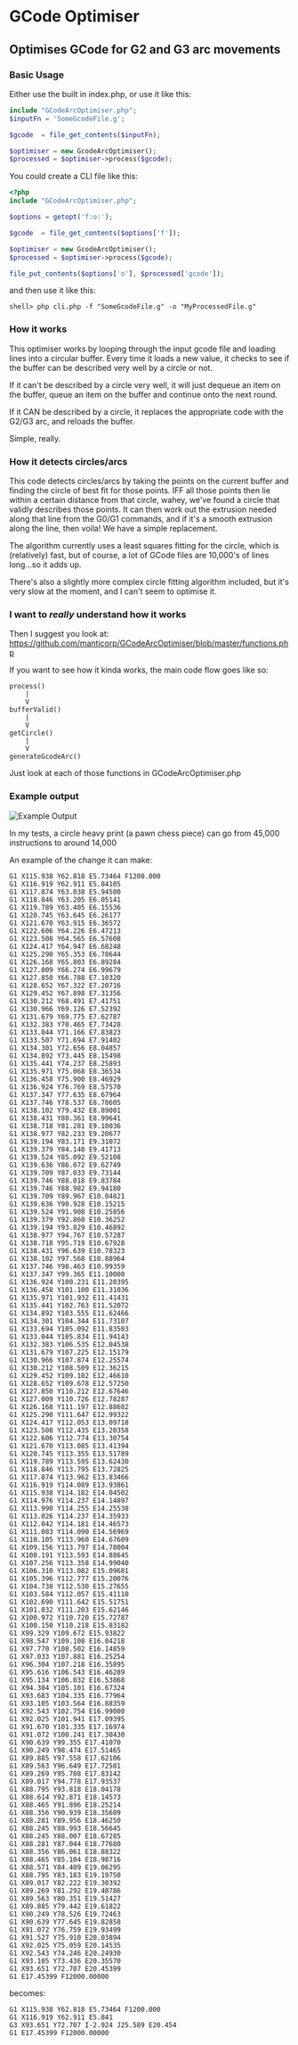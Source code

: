 # GCode Optimiser
## Optimises GCode for G2 and G3 arc movements

### Basic Usage

Either use the built in index.php, or use it like this:

```php
include "GCodeArcOptimiser.php";
$inputFn = 'SomeGcodeFile.g';

$gcode  = file_get_contents($inputFn);

$optimiser = new GcodeArcOptimiser();
$processed = $optimiser->process($gcode);
```

You could create a CLI file like this:

```php
<?php
include "GCodeArcOptimiser.php";

$options = getopt('f:o:');

$gcode  = file_get_contents($options['f']);

$optimiser = new GcodeArcOptimiser();
$processed = $optimiser->process($gcode);

file_put_contents($options['o'], $processed['gcode']);
```

and then use it like this:

```
shell> php cli.php -f "SomeGcodeFile.g" -o "MyProcessedFile.g"
```

### How it works

This optimiser works by looping through the input gcode file and loading lines into a circular buffer. Every time it loads a new value, it checks to see if the buffer can be described very well by a circle or not.

If it can't be described by a circle very well, it will just dequeue an item on the buffer, queue an item on the buffer and continue onto the next round.

If it CAN be described by a circle, it replaces the appropriate code with the G2/G3 arc, and reloads the buffer.

Simple, really.

### How it detects circles/arcs

This code detects circles/arcs by taking the points on the current buffer and finding the circle of best fit for those points. IFF all those points then lie within a certain distance from that circle, wahey, we've found a circle that validly describes those points. It can then work out the extrusion needed along that line from the G0/G1 commands, and if it's a smooth extrusion along the line, then voila! We have a simple replacement.

The algorithm currently uses a least squares fitting for the circle, which is (relatively) fast, but of course, a lot of GCode files are 10,000's of lines long...so it adds up.

There's also a slightly more complex circle fitting algorithm included, but it's very slow at the moment, and I can't seem to optimise it.

### I want to *really* understand how it works

Then I suggest you look at: https://github.com/manticorp/GCodeArcOptimiser/blob/master/functions.php

If you want to see how it kinda works, the main code flow goes like so:

```
process()
    |
    V
bufferValid()
    |
    V
getCircle()
    |
    V
generateGcodeArc()

```

Just look at each of those functions in GCodeArcOptimiser.php

### Example output

![Example Output](https://github.com/manticorp/GCodeArcOptimiser/blob/master/example-result.png?raw=true)

In my tests, a circle heavy print (a pawn chess piece) can go from 45,000 instructions to around 14,000

An example of the change it can make:

```
G1 X115.938 Y62.818 E5.73464 F1200.000
G1 X116.919 Y62.911 E5.84105
G1 X117.874 Y63.038 E5.94500
G1 X118.846 Y63.205 E6.05141
G1 X119.789 Y63.405 E6.15536
G1 X120.745 Y63.645 E6.26177
G1 X121.670 Y63.915 E6.36572
G1 X122.606 Y64.226 E6.47213
G1 X123.508 Y64.565 E6.57608
G1 X124.417 Y64.947 E6.68248
G1 X125.290 Y65.353 E6.78644
G1 X126.168 Y65.803 E6.89284
G1 X127.009 Y66.274 E6.99679
G1 X127.850 Y66.788 E7.10320
G1 X128.652 Y67.322 E7.20716
G1 X129.452 Y67.898 E7.31356
G1 X130.212 Y68.491 E7.41751
G1 X130.966 Y69.126 E7.52392
G1 X131.679 Y69.775 E7.62787
G1 X132.383 Y70.465 E7.73428
G1 X133.044 Y71.166 E7.83823
G1 X133.507 Y71.694 E7.91402
G1 X134.301 Y72.656 E8.04857
G1 X134.892 Y73.445 E8.15498
G1 X135.441 Y74.237 E8.25893
G1 X135.971 Y75.068 E8.36534
G1 X136.458 Y75.900 E8.46929
G1 X136.924 Y76.769 E8.57570
G1 X137.347 Y77.635 E8.67964
G1 X137.746 Y78.537 E8.78605
G1 X138.102 Y79.432 E8.89001
G1 X138.431 Y80.361 E8.99641
G1 X138.718 Y81.281 E9.10036
G1 X138.977 Y82.233 E9.20677
G1 X139.194 Y83.171 E9.31072
G1 X139.379 Y84.140 E9.41713
G1 X139.524 Y85.092 E9.52108
G1 X139.636 Y86.072 E9.62749
G1 X139.709 Y87.033 E9.73144
G1 X139.746 Y88.018 E9.83784
G1 X139.746 Y88.982 E9.94180
G1 X139.709 Y89.967 E10.04821
G1 X139.636 Y90.928 E10.15215
G1 X139.524 Y91.908 E10.25856
G1 X139.379 Y92.860 E10.36252
G1 X139.194 Y93.829 E10.46892
G1 X138.977 Y94.767 E10.57287
G1 X138.718 Y95.719 E10.67928
G1 X138.431 Y96.639 E10.78323
G1 X138.102 Y97.568 E10.88964
G1 X137.746 Y98.463 E10.99359
G1 X137.347 Y99.365 E11.10000
G1 X136.924 Y100.231 E11.20395
G1 X136.458 Y101.100 E11.31036
G1 X135.971 Y101.932 E11.41431
G1 X135.441 Y102.763 E11.52072
G1 X134.892 Y103.555 E11.62466
G1 X134.301 Y104.344 E11.73107
G1 X133.694 Y105.092 E11.83503
G1 X133.044 Y105.834 E11.94143
G1 X132.383 Y106.535 E12.04538
G1 X131.679 Y107.225 E12.15179
G1 X130.966 Y107.874 E12.25574
G1 X130.212 Y108.509 E12.36215
G1 X129.452 Y109.102 E12.46610
G1 X128.652 Y109.678 E12.57250
G1 X127.850 Y110.212 E12.67646
G1 X127.009 Y110.726 E12.78287
G1 X126.168 Y111.197 E12.88682
G1 X125.290 Y111.647 E12.99322
G1 X124.417 Y112.053 E13.09718
G1 X123.508 Y112.435 E13.20358
G1 X122.606 Y112.774 E13.30754
G1 X121.670 Y113.085 E13.41394
G1 X120.745 Y113.355 E13.51789
G1 X119.789 Y113.595 E13.62430
G1 X118.846 Y113.795 E13.72825
G1 X117.874 Y113.962 E13.83466
G1 X116.919 Y114.089 E13.93861
G1 X115.938 Y114.182 E14.04502
G1 X114.976 Y114.237 E14.14897
G1 X113.990 Y114.255 E14.25538
G1 X113.026 Y114.237 E14.35933
G1 X112.042 Y114.181 E14.46573
G1 X111.083 Y114.090 E14.56969
G1 X110.105 Y113.960 E14.67609
G1 X109.156 Y113.797 E14.78004
G1 X108.191 Y113.593 E14.88645
G1 X107.256 Y113.358 E14.99040
G1 X106.310 Y113.082 E15.09681
G1 X105.396 Y112.777 E15.20076
G1 X104.738 Y112.530 E15.27655
G1 X103.584 Y112.057 E15.41110
G1 X102.690 Y111.642 E15.51751
G1 X101.832 Y111.203 E15.62146
G1 X100.972 Y110.720 E15.72787
G1 X100.150 Y110.218 E15.83182
G1 X99.329 Y109.672 E15.93822
G1 X98.547 Y109.108 E16.04218
G1 X97.770 Y108.502 E16.14859
G1 X97.033 Y107.881 E16.25254
G1 X96.304 Y107.218 E16.35895
G1 X95.616 Y106.543 E16.46289
G1 X95.134 Y106.032 E16.53868
G1 X94.304 Y105.101 E16.67324
G1 X93.683 Y104.335 E16.77964
G1 X93.105 Y103.564 E16.88359
G1 X92.543 Y102.754 E16.99000
G1 X92.025 Y101.941 E17.09395
G1 X91.670 Y101.335 E17.16974
G1 X91.072 Y100.241 E17.30430
G1 X90.639 Y99.355 E17.41070
G1 X90.249 Y98.474 E17.51465
G1 X89.885 Y97.558 E17.62106
G1 X89.563 Y96.649 E17.72501
G1 X89.269 Y95.708 E17.83142
G1 X89.017 Y94.778 E17.93537
G1 X88.795 Y93.818 E18.04178
G1 X88.614 Y92.871 E18.14573
G1 X88.465 Y91.896 E18.25214
G1 X88.356 Y90.939 E18.35609
G1 X88.281 Y89.956 E18.46250
G1 X88.245 Y88.993 E18.56645
G1 X88.245 Y88.007 E18.67285
G1 X88.281 Y87.044 E18.77680
G1 X88.356 Y86.061 E18.88322
G1 X88.465 Y85.104 E18.98716
G1 X88.571 Y84.409 E19.06295
G1 X88.795 Y83.183 E19.19750
G1 X89.017 Y82.222 E19.30392
G1 X89.269 Y81.292 E19.40786
G1 X89.563 Y80.351 E19.51427
G1 X89.885 Y79.442 E19.61822
G1 X90.249 Y78.526 E19.72463
G1 X90.639 Y77.645 E19.82858
G1 X91.072 Y76.759 E19.93499
G1 X91.527 Y75.910 E20.03894
G1 X92.025 Y75.059 E20.14535
G1 X92.543 Y74.246 E20.24930
G1 X93.105 Y73.436 E20.35570
G1 X93.651 Y72.707 E20.45399
G1 E17.45399 F12000.00000
```

becomes:

```
G1 X115.938 Y62.818 E5.73464 F1200.000
G1 X116.919 Y62.911 E5.841
G3 X93.651 Y72.707 I-2.924 J25.589 E20.454
G1 E17.45399 F12000.00000
```
